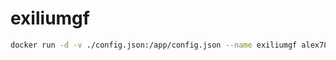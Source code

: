 # exiliumgf
```bash
docker run -d -v ./config.json:/app/config.json --name exiliumgf alex78218/exiliumgf:latest
```
